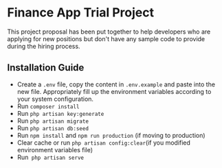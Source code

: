 # Finance App Trial Project

This project proposal has been put together to help developers who are applying for new positions but don't have any sample code to provide during the hiring process.

## Installation Guide

- Create a `.env` file, copy the content in `.env.example` and paste into the new file. Appropriately fill up the environment variables according to your system configuration. 
- Run `composer install`
- Run `php artisan key:generate`
- Run `php artisan migrate`
- Run `php artisan db:seed`
- Run `npm install` and `npm run production` (if moving to production)
- Clear cache or run `php artisan config:clear`(if you modified environment variables file)
- Run` php artisan serve`
